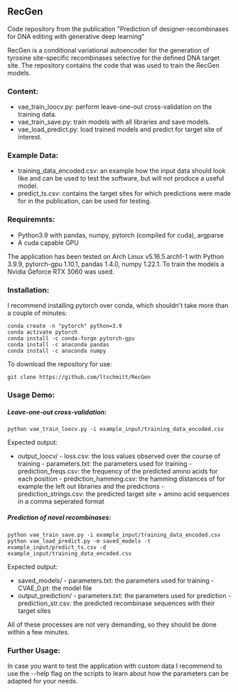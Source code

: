 ## RecGen
Code repository from the publication "Prediction of designer-recombinases for DNA editing with generative deep learning"

RecGen is a conditional variational autoencoder for the generation of tyrosine site-specific recombinases selective for the defined DNA target site. The repository contains the code that was used to train the RecGen models.

### Content:
- vae_train_loocv.py: perform leave-one-out cross-validation on the training data.
- vae_train_save.py: train models with all libraries and save models.
- vae_load_predict.py: load trained models and predict for target site of interest.

### Example Data:
- training_data_encoded.csv: an example how the input data should look like and can be used to test the software, but will not produce a useful model.
- predict_ts.csv: contains the target sites for which predictions were made for in the publication, can be used for testing.

### Requiremnts:
- Python3.9 with pandas, numpy, pytorch (compiled for cuda), argparse
- A cuda capable GPU

The application has been tested on Arch Linux v5.16.5.arch1-1 with Python 3.9.9, pytorch-gpu 1.10.1, pandas 1.4.0, numpy 1.22.1.
To train the models a Nvidia Geforce RTX 3060 was used.

### Installation:
I recommend installing pytorch over conda, which shouldn't take more than a couple of minutes:
```
conda create -n "pytorch" python=3.9
conda activate pytorch
conda install -c conda-forge pytorch-gpu
conda install -c anaconda pandas
conda install -c anaconda numpy
```
To download the repository for use:
```
git clone https://github.com/ltschmitt/RecGen
```

### Usage Demo:
##### Leave-one-out cross-validation:
```
python vae_train_loocv.py -i example_input/training_data_encoded.csv
```
Expected output: 
- output_loocv/
      - loss.csv: the loss values observed over the course of training
      - parameters.txt: the parameters used for training
      - prediction_freqs.csv: the frequency of the predicted amino acids for each position
      - prediction_hamming.csv: the hamming distances of for example the left out libraries and the predictions
      - prediction_strings.csv: the predicted target site + amino acid sequences in a comma seperated format

##### Prediction of novel recombinases:
```
python vae_train_save.py -i example_input/training_data_encoded.csv
python vae_load_predict.py -m saved_models -t example_input/predict_ts.csv -d example_input/training_data_encoded.csv 
``` 
Expected output: 
- saved_models/
      - parameters.txt: the parameters used for training
      - CVAE_0.pt: the model file
- output_prediction/
      - parameters.txt: the parameters used for prediction
      - prediction_str.csv: the predicted recombinase sequences with their target sites

All of these processes are not very demanding, so they should be done within a few minutes.

### Further Usage:
In case you want to test the application with custom data I recommend to use the --help flag on the scripts to learn about how the parameters can be adapted for your needs.
